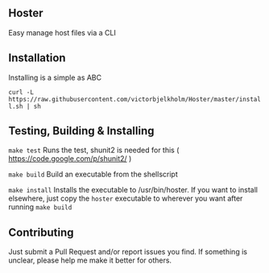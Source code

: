 ## Hoster

Easy manage host files via a CLI

## Installation

Installing is a simple as ABC

```curl -L https://raw.githubusercontent.com/victorbjelkholm/Hoster/master/install.sh | sh```

## Testing, Building & Installing

```make test``` Runs the test, shunit2 is needed for this ( https://code.google.com/p/shunit2/ )

```make build``` Build an executable from the shellscript

```make install``` Installs the executable to /usr/bin/hoster. If you want to install elsewhere, just copy the ```hoster``` executable to wherever you want after running ```make build```

## Contributing

Just submit a Pull Request and/or report issues you find. If something is unclear,
please help me make it better for others.
